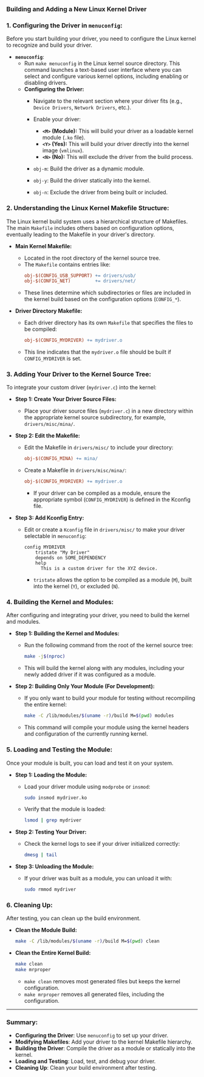 ### Building and Adding a New Linux Kernel Driver

### 1. **Configuring the Driver in `menuconfig`:**

Before you start building your driver, you need to configure the Linux kernel to recognize and build your driver.

- **`menuconfig`**:
  - Run `make menuconfig` in the Linux kernel source directory. This command launches a text-based user interface where you can select and configure various kernel options, including enabling or disabling drivers.
  - **Configuring the Driver:**
    - Navigate to the relevant section where your driver fits (e.g., `Device Drivers`, `Network Drivers`, etc.).
    - Enable your driver:
      - **`<M>` (Module):** This will build your driver as a loadable kernel module (`.ko` file).
      - **`<Y>` (Yes):** This will build your driver directly into the kernel image (`vmlinux`).
      - **`<N>` (No):** This will exclude the driver from the build process.

     - `obj-m`: Build the driver as a dynamic module.
     - `obj-y`: Build the driver statically into the kernel.
     - `obj-n`: Exclude the driver from being built or included.


### 2. **Understanding the Linux Kernel Makefile Structure:**

The Linux kernel build system uses a hierarchical structure of Makefiles. The main `Makefile` includes others based on configuration options, eventually leading to the Makefile in your driver's directory.

- **Main Kernel Makefile:**
  - Located in the root directory of the kernel source tree.
  - The `Makefile` contains entries like:
    ```makefile
    obj-$(CONFIG_USB_SUPPORT) += drivers/usb/
    obj-$(CONFIG_NET)         += drivers/net/
    ```
  - These lines determine which subdirectories or files are included in the kernel build based on the configuration options (`CONFIG_*`).

- **Driver Directory Makefile:**
  - Each driver directory has its own `Makefile` that specifies the files to be compiled:
    ```makefile
    obj-$(CONFIG_MYDRIVER) += mydriver.o
    ```
  - This line indicates that the `mydriver.o` file should be built if `CONFIG_MYDRIVER` is set.

### 3. **Adding Your Driver to the Kernel Source Tree:**

To integrate your custom driver (`mydriver.c`) into the kernel:

- **Step 1: Create Your Driver Source Files:**
  - Place your driver source files (`mydriver.c`) in a new directory within the appropriate kernel source subdirectory, for example, `drivers/misc/mina/`.

- **Step 2: Edit the Makefile:**
  - Edit the Makefile in `drivers/misc/` to include your directory:
    ```makefile
    obj-$(CONFIG_MINA) += mina/
    ```
  - Create a Makefile in `drivers/misc/mina/`:
    ```makefile
    obj-$(CONFIG_MYDRIVER) += mydriver.o
    ```
    - If your driver can be compiled as a module, ensure the appropriate symbol (`CONFIG_MYDRIVER`) is defined in the Kconfig file.

- **Step 3: Add Kconfig Entry:**
  - Edit or create a `Kconfig` file in `drivers/misc/` to make your driver selectable in `menuconfig`:
    ```Kconfig
    config MYDRIVER
        tristate "My Driver"
        depends on SOME_DEPENDENCY
        help
          This is a custom driver for the XYZ device.
    ```
    - `tristate` allows the option to be compiled as a module (`M`), built into the kernel (`Y`), or excluded (`N`).

### 4. **Building the Kernel and Modules:**

After configuring and integrating your driver, you need to build the kernel and modules.

- **Step 1: Building the Kernel and Modules:**
  - Run the following command from the root of the kernel source tree:
    ```bash
    make -j$(nproc)
    ```
  - This will build the kernel along with any modules, including your newly added driver if it was configured as a module.

- **Step 2: Building Only Your Module (For Development):**
  - If you only want to build your module for testing without recompiling the entire kernel:
    ```bash
    make -C /lib/modules/$(uname -r)/build M=$(pwd) modules
    ```
  - This command will compile your module using the kernel headers and configuration of the currently running kernel.

### 5. **Loading and Testing the Module:**

Once your module is built, you can load and test it on your system.

- **Step 1: Loading the Module:**
  - Load your driver module using `modprobe` or `insmod`:
    ```bash
    sudo insmod mydriver.ko
    ```
  - Verify that the module is loaded:
    ```bash
    lsmod | grep mydriver
    ```

- **Step 2: Testing Your Driver:**
  - Check the kernel logs to see if your driver initialized correctly:
    ```bash
    dmesg | tail
    ```

- **Step 3: Unloading the Module:**
  - If your driver was built as a module, you can unload it with:
    ```bash
    sudo rmmod mydriver
    ```

### 6. **Cleaning Up:**

After testing, you can clean up the build environment.

- **Clean the Module Build:**
  ```bash
  make -C /lib/modules/$(uname -r)/build M=$(pwd) clean
  ```
- **Clean the Entire Kernel Build:**
  ```bash
  make clean
  make mrproper
  ```
  - `make clean` removes most generated files but keeps the kernel configuration.
  - `make mrproper` removes all generated files, including the configuration.

---

### Summary:

- **Configuring the Driver**: Use `menuconfig` to set up your driver.
- **Modifying Makefiles**: Add your driver to the kernel Makefile hierarchy.
- **Building the Driver**: Compile the driver as a module or statically into the kernel.
- **Loading and Testing**: Load, test, and debug your driver.
- **Cleaning Up**: Clean your build environment after testing.














